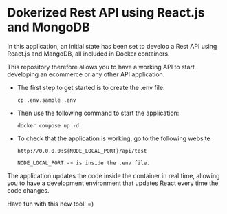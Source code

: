 # Dokerized Rest API using React.js and MongoDB

In this application, an initial state has been set to develop a Rest API using React.js and MangoDB, all included in Docker containers. 

This repository therefore allows you to have a working API to start developing an ecommerce or any other API application.

- The first step to get started is to create the .env file:

      cp .env.sample .env

- Then use the following command to start the application:

      docker compose up -d

- To check that the application is working, go to the following website

      http://0.0.0.0:${NODE_LOCAL_PORT}/api/test

      NODE_LOCAL_PORT -> is inside the .env file.


The application updates the code inside the container in real time, allowing you to have a development environment that updates React every time the code changes.

Have fun with this new tool! =)
